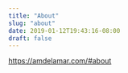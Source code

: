 ```yaml
---
title: "About"
slug: "about"
date: 2019-01-12T19:43:16-08:00
draft: false
---
```


https://amdelamar.com/#about
